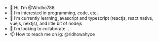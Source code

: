 - 👋 Hi, I’m @Wridho788
- 👀 I’m interested in programming, code, etc,
- 🌱 I’m currently learning javascript and typescript (reactjs, react native, vuejs, nextjs), and litle bit of nodejs
- 💞️ I’m looking to collaborate ..
- 📫 How to reach me on ig: @ridhowahyoe

<!---
Wridho788/Wridho788 is a ✨ special ✨ repository because its `README.md` (this file) appears on your GitHub profile.
You can click the Preview link to take a look at your changes.
--->
